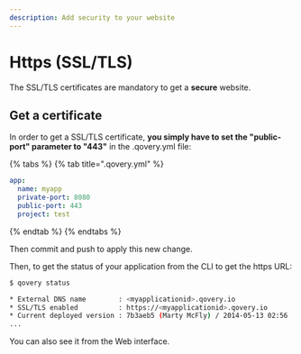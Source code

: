 ```yaml
---
description: Add security to your website
---
```


# Https \(SSL/TLS\)

The SSL/TLS certificates are mandatory to get a **secure** website.

## Get a certificate

In order to get a SSL/TLS certificate, **you simply have to set the "public-port" parameter to "443"** in the .qovery.yml file:

{% tabs %}
{% tab title=".qovery.yml" %}
```yaml
app:
  name: myapp
  private-port: 8080
  public-port: 443
  project: test
```
{% endtab %}
{% endtabs %}

Then commit and push to apply this new change.

Then, to get the status of your application from the CLI to get the https URL:

```bash
$ qovery status

* External DNS name        : <myapplicationid>.qovery.io
* SSL/TLS enabled          : https://<myapplicationid>.qovery.io
* Current deployed version : 7b3aeb5 (Marty McFly) / 2014-05-13 02:56
...
```

You can also see it from the Web interface.

